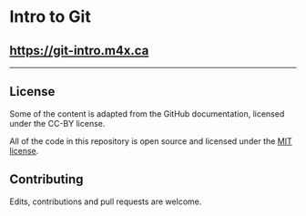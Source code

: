 # Intro to Git
## https://git-intro.m4x.ca
---
## License

Some of the content is adapted from the GitHub documentation, licensed under the CC-BY license.

All of the code in this repository is open source and licensed under the [MIT license](LICENSE).

## Contributing

Edits, contributions and pull requests are welcome.